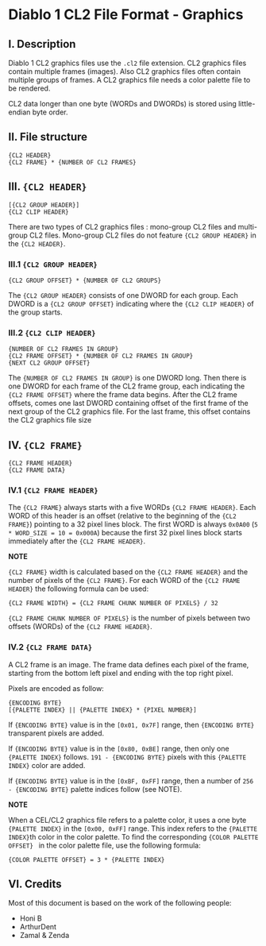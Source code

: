 # Diablo 1 CL2 File Format - Graphics

## I. Description

Diablo 1 CL2 graphics files use the `.cl2` file extension.
CL2 graphics files contain multiple frames (images).
Also CL2 graphics files often contain multiple groups of frames.
A CL2 graphics file needs a color palette file to be rendered.

CL2 data longer than one byte (WORDs and DWORDs) is stored using little-endian byte order.

## II. File structure

```
{CL2 HEADER}
{CL2 FRAME} * {NUMBER OF CL2 FRAMES}
```

## III. `{CL2 HEADER}`

```
[{CL2 GROUP HEADER}]
{CL2 CLIP HEADER}
```

There are two types of CL2 graphics files : mono-group CL2 files and multi-group CL2 files.
Mono-group CL2 files do not feature `{CL2 GROUP HEADER}` in the `{CL2 HEADER}`.

### III.1 `{CL2 GROUP HEADER}`

`{CL2 GROUP OFFSET} * {NUMBER OF CL2 GROUPS}`

The `{CL2 GROUP HEADER}` consists of one DWORD for each group.
Each DWORD is a `{CL2 GROUP OFFSET}` indicating where the `{CL2 CLIP HEADER}` of the group starts.

### III.2 `{CL2 CLIP HEADER}`

```
{NUMBER OF CL2 FRAMES IN GROUP}
{CL2 FRAME OFFSET} * {NUMBER OF CL2 FRAMES IN GROUP}
{NEXT CL2 GROUP OFFSET}
```

The `{NUMBER OF CL2 FRAMES IN GROUP}` is one DWORD long.
Then there is one DWORD for each frame of the CL2 frame group,
each indicating the `{CL2 FRAME OFFSET}` where the frame data begins.
After the CL2 frame offsets, comes one last DWORD containing offset of the first frame of the next group of the CL2 graphics file.
For the last frame, this offset contains the CL2 graphics file size 

## IV. `{CL2 FRAME}`

```
{CL2 FRAME HEADER}
{CL2 FRAME DATA}
```

### IV.1 `{CL2 FRAME HEADER}`

The `{CL2 FRAME}` always starts with a five WORDs `{CL2 FRAME HEADER}`.
Each WORD of this header is an offset (relative to the beginning of the `{CL2 FRAME}`) 
pointing to a 32 pixel lines block. The first WORD is always `0x0A00` (`5 * WORD_SIZE = 10 = 0x000A`) 
because the first 32 pixel lines block starts immediately after the `{CL2 FRAME HEADER}`.

**NOTE**

`{CL2 FRAME}` width is calculated based on the `{CL2 FRAME HEADER}` and the number of pixels of the `{CL2 FRAME}`.
For each WORD of the `{CL2 FRAME HEADER}` the following formula can be used:

`{CL2 FRAME WIDTH} = {CL2 FRAME CHUNK NUMBER OF PIXELS} / 32`

`{CL2 FRAME CHUNK NUMBER OF PIXELS}` is the number of pixels between two offsets (WORDs) of the `{CL2 FRAME HEADER}`.

### IV.2 `{CL2 FRAME DATA}`

A CL2 frame is an image.
The frame data defines each pixel of the frame, starting from the bottom left pixel
and ending with the top right pixel.

Pixels are encoded as follow:

```
{ENCODING BYTE}
[{PALETTE INDEX} || {PALETTE INDEX} * {PIXEL NUMBER}]
```

If `{ENCODING BYTE}` value is in the `[0x01, 0x7F]` range,
then `{ENCODING BYTE}` transparent pixels are added.

If `{ENCODING BYTE}` value is in the `[0x80, 0xBE]` range, then only one `{PALETTE INDEX}` follows. `191 - {ENCODING BYTE}` pixels with this `{PALETTE INDEX}` color are added. 

If `{ENCODING BYTE}` value is in the `[0xBF, 0xFF]` range, then a number of `256 - {ENCODING BYTE}` palette indices follow (see NOTE).

**NOTE**

When a CEL/CL2 graphics file refers to a palette color, it uses a one byte `{PALETTE INDEX}` in the `[0x00, 0xFF]` range.
This index refers to the `{PALETTE INDEX}`th color in the color palette.
To find the corresponding `{COLOR PALETTE OFFSET} ` in the color palette file, use the following formula:

`{COLOR PALETTE OFFSET} = 3 * {PALETTE INDEX}`

## VI. Credits

Most of this document is based on the work of the following people:
- Honi B
- ArthurDent
- Zamal & Zenda
